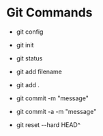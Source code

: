 # Git Commands

- git config
- git init
- git status

- git add filename
- git add .

- git commit -m "message"
- git commit -a -m "message"

<!-- удаляємо попередній коміт -->
- git reset --hard HEAD^


